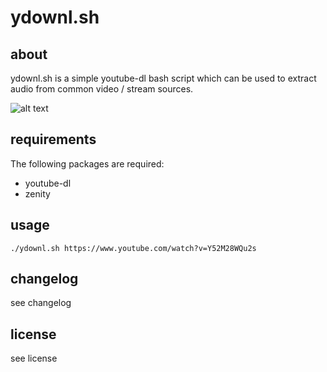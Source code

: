 # ydownl.sh


## about
ydownl.sh is a simple youtube-dl bash script which can be used to extract audio from common video / stream sources.

![alt text](https://github.com/yafp/ydownl.sh/blob/[branch]/image.jpg?raw=true)


## requirements
The following packages are required:

* youtube-dl
* zenity

## usage
`./ydownl.sh https://www.youtube.com/watch?v=Y52M28WQu2s`


## changelog
see changelog


## license
see license


